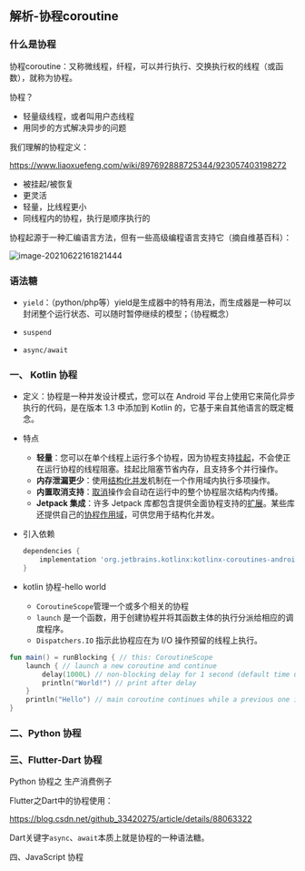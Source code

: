 ## 解析-协程coroutine

### 什么是协程

协程coroutine：又称微线程，纤程，可以并行执行、交换执行权的线程（或函数），就称为协程。

协程？

- 轻量级线程，或者叫用户态线程
- 用同步的方式解决异步的问题

我们理解的协程定义：

https://www.liaoxuefeng.com/wiki/897692888725344/923057403198272

- 被挂起/被恢复
- 更灵活
- 轻量，比线程更小
- 同线程内的协程，执行是顺序执行的

协程起源于一种汇编语言方法，但有一些高级编程语言支持它（摘自维基百科）：

![image-20210622161821444](/Users/caining/Documents/文稿/Q_share/多语言解析-协程coroutine.assets/image-20210622161821444.png)

### 语法糖

- `yield`：（python/php等）yield是生成器中的特有用法，而生成器是一种可以封闭整个运行状态、可以随时暂停继续的模型；（协程概念）

- `suspend`
- `async/await`

### 一、 Kotlin 协程

- 定义：协程是一种并发设计模式，您可以在 Android 平台上使用它来简化异步执行的代码，是在版本 1.3 中添加到 Kotlin 的，它基于来自其他语言的既定概念。
- 特点
  - **轻量**：您可以在单个线程上运行多个协程，因为协程支持[挂起](https://kotlinlang.org/docs/reference/coroutines/basics.html)，不会使正在运行协程的线程阻塞。挂起比阻塞节省内存，且支持多个并行操作。
  - **内存泄漏更少**：使用[结构化并发](https://kotlinlang.org/docs/reference/coroutines/basics.html#structured-concurrency)机制在一个作用域内执行多项操作。
  - **内置取消支持**：[取消](https://kotlinlang.org/docs/reference/coroutines/cancellation-and-timeouts.html)操作会自动在运行中的整个协程层次结构内传播。
  - **Jetpack 集成**：许多 Jetpack 库都包含提供全面协程支持的[扩展](https://developer.android.com/kotlin/ktx)。某些库还提供自己的[协程作用域](https://developer.android.com/topic/libraries/architecture/coroutines)，可供您用于结构化并发。

- 引入依赖

  ```groovy
  dependencies {
      implementation 'org.jetbrains.kotlinx:kotlinx-coroutines-android:1.3.9'
  }
  ```

- kotlin 协程-hello world

  - `CoroutineScope`管理一个或多个相关的协程
  - `launch` 是一个函数，用于创建协程并将其函数主体的执行分派给相应的调度程序。
  - `Dispatchers.IO` 指示此协程应在为 I/O 操作预留的线程上执行。

```kotlin
fun main() = runBlocking { // this: CoroutineScope
    launch { // launch a new coroutine and continue
        delay(1000L) // non-blocking delay for 1 second (default time unit is ms)
        println("World!") // print after delay
    }
    println("Hello") // main coroutine continues while a previous one is delayed
}
```



### 二、Python 协程

### 三、Flutter-Dart 协程

Python 协程之 生产消费例子



Flutter之Dart中的协程使用：

https://blog.csdn.net/github_33420275/article/details/88063322

​	Dart关键字`async`、`await`本质上就是协程的一种语法糖。

四、JavaScript 协程

